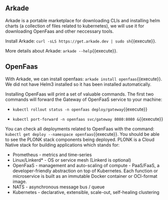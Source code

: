 ## Arkade

Arkade is a portable marketplace for downloading CLIs and installing helm charts (a collection of files related to kubernetes), we will use it for downloading OpenFaas and other neccessary tools.

Install Arkade: `curl -sLS https://get.arkade.dev | sudo sh`{{execute}}. 

More details about Arkade: `arkade --help`{{execute}}.

## OpenFaas

With Arkade, we can install openfaas: 
`arkade install openfaas`{{execute}}. 
We did not have Helm3 installed so it has been installed automatically.

Installing OpenFaas will print a set of valuable commands. The first two commands will forward the Gateway of OpenFaaS service to your machine: 
- `kubectl rollout status -n openfaas deploy/gateway`{{execute}}

- `kubectl port-forward -n openfaas svc/gateway 8080:8080 &`{{execute}}

You can check all deployments related to OpenFaas with the command: `kubectl get deploy --namespace openfaas`{{execute}}. You should be able to see the PLONK stack components being deployed. PLONK is a Cloud Native stack for building applications which stands for:

- Prometheus - metrics and time-series
- Linux/Linkerd* - OS or service mesh (Linkerd is optional)
- OpenFaaS - management and auto-scaling of compute - PaaS/FaaS, a developer-friendly abstraction on top of Kubernetes. Each function or microservice is built as an immutable Docker container or OCI-format image.
- NATS - asynchronous message bus / queue
- Kubernetes - declarative, extensible, scale-out, self-healing clustering

<!-- TODO: plok stack image -->




